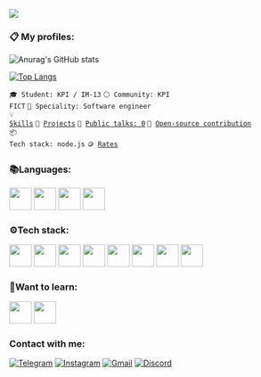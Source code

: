 ![](https://komarev.com/ghpvc/?username=your-github-Dimdim28&color=blue)
<br>

### :clipboard: My profiles:
![Anurag's GitHub stats](https://github-readme-stats.vercel.app/api?username=Dimdim28&show_icons=true&theme=radical)

[![Top Langs](https://github-readme-stats.vercel.app/api/top-langs/?username=Dimdim28&langs_count=7&layout=compact)](https://github.com/anuraghazra/github-readme-stats)

<code>🎓 Student: KPI / IM-13</code>
<code>⚪ Community: KPI FICT</code>
<code>👷 Speciality: Software engineer</code><br>
<code>💡 [Skills](SKILLS.md)</code>
<code>🧻 [Projects](PROJECTS.md)</code>
<code>📢 [Public talks: 0](TALKS.md)</code>
<code>👀 [Open-source contribution](CONTRIBUTION.md)</code><br>
<code>📦 Tech stack: node.js</code>
<code>🪙 [Rates](RATES.md)</code><br>

### :books:Languages: 
<div class="row">
  <img width="40" src="https://upload.wikimedia.org/wikipedia/commons/thumb/9/99/Unofficial_JavaScript_logo_2.svg/800px-Unofficial_JavaScript_logo_2.svg.png">
    <img width="40" src="https://cdn.icon-icons.com/icons2/2415/PNG/128/c_original_logo_icon_146611.png">
    <img width="40" src="https://user-images.githubusercontent.com/89345760/204885022-60d4f6cc-41fa-4b8a-94c0-d08f59c13842.png">
    <img width="40" src="https://cdn.icon-icons.com/icons2/2415/PNG/128/typescript_original_logo_icon_146317.png">
</div>


### :gear:Tech stack:
<div class="row">
  <img width="40" src="https://cdn.icon-icons.com/icons2/2415/PNG/128/react_original_logo_icon_146374.png">
  <img width="40" src="https://cdn.icon-icons.com/icons2/2107/PNG/128/file_type_git_icon_130581.png">
  <img width="40" src="https://wsofter.ru/wp-content/uploads/2017/12/node-express.png">
  <img width="40" src="https://cdn.icon-icons.com/icons2/2415/PNG/128/npm_original_wordmark_logo_icon_146402.png">   
  <img width="40" src="https://cdn.icon-icons.com/icons2/2108/PNG/128/yarn_icon_130775.png">
  <img width="40" src="https://cdn.icon-icons.com/icons2/2415/PNG/128/redux_original_logo_icon_146365.png">
   <img width="40" src="https://cdn.icon-icons.com/icons2/2415/PNG/128/mongodb_original_wordmark_logo_icon_146425.png">
  <img width="40" src="https://cdn.icon-icons.com/icons2/2415/PNG/128/mysql_original_wordmark_logo_icon_146417.png">
</div>


### :thinking:Want to learn:
<div class="row">
 <img width="40" src="https://cdn.icon-icons.com/icons2/2415/PNG/128/nodejs_plain_logo_icon_146409.png">
 <img width="40" src="https://cdn.icon-icons.com/icons2/2415/PNG/128/gulp_plain_logo_icon_146485.png">
</div>


### Contact with me:

[![Telegram](https://img.shields.io/badge/-Telegram-090909?style=for-the-badge&logo=telegram&logoColor=27A0D9)](https://t.me/D_im0N)
[![Instagram](https://img.shields.io/badge/-Instagram-090909?style=for-the-badge&logo=instagram&logoColor=B4068E)](https://www.instagram.com/provodnik_dimitriy)
[![Gmail](https://img.shields.io/badge/-Gmail-090909?style=for-the-badge&logo=Gmail&logoColor=FF0000)](mailto:wwwdimanes1@gmail.com)
[![Discord](https://img.shields.io/badge/-Discord-090909?style=for-the-badge&logo=Discord&logoColor=000080)](https://discordapp.com/users/685188807305330708/)



